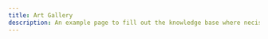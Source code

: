 ```yaml
---
title: Art Gallery
description: An example page to fill out the knowledge base where necissary.
---
```

